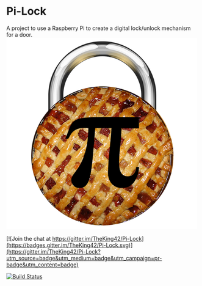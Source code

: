 # Pi-Lock
A project to use a Raspberry Pi to create a digital lock/unlock mechanism for a door.
![Pi Lock Logo](https://github.com/ChristopherKing42/Pi-Lock/blob/master/Logo.png)

[![Join the chat at https://gitter.im/TheKing42/Pi-Lock](https://badges.gitter.im/TheKing42/Pi-Lock.svg)](https://gitter.im/TheKing42/Pi-Lock?utm_source=badge&utm_medium=badge&utm_campaign=pr-badge&utm_content=badge)

[![Build Status](https://travis-ci.org/ChristopherKing42/Pi-Lock.svg?branch=master)](https://travis-ci.org/ChristopherKing42/Pi-Lock)
